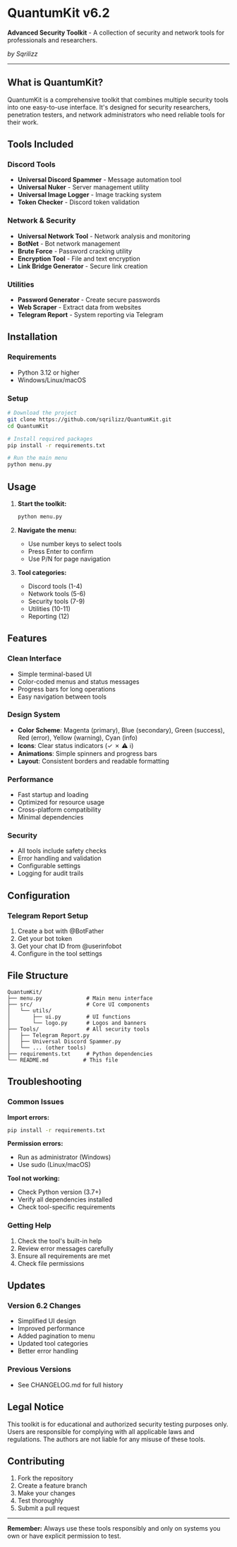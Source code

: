 # QuantumKit v6.2

**Advanced Security Toolkit** - A collection of security and network tools for professionals and researchers.

*by Sqrilizz*

---

## What is QuantumKit?

QuantumKit is a comprehensive toolkit that combines multiple security tools into one easy-to-use interface. It's designed for security researchers, penetration testers, and network administrators who need reliable tools for their work.

## Tools Included

### Discord Tools
- **Universal Discord Spammer** - Message automation tool
- **Universal Nuker** - Server management utility  
- **Universal Image Logger** - Image tracking system
- **Token Checker** - Discord token validation

### Network & Security
- **Universal Network Tool** - Network analysis and monitoring
- **BotNet** - Bot network management
- **Brute Force** - Password cracking utility
- **Encryption Tool** - File and text encryption
- **Link Bridge Generator** - Secure link creation

### Utilities
- **Password Generator** - Create secure passwords
- **Web Scraper** - Extract data from websites
- **Telegram Report** - System reporting via Telegram

## Installation

### Requirements
- Python 3.12 or higher
- Windows/Linux/macOS

### Setup
```bash
# Download the project
git clone https://github.com/sqrilizz/QuantumKit.git
cd QuantumKit

# Install required packages
pip install -r requirements.txt

# Run the main menu
python menu.py
```

## Usage

1. **Start the toolkit:**
   ```bash
   python menu.py
   ```

2. **Navigate the menu:**
   - Use number keys to select tools
   - Press Enter to confirm
   - Use P/N for page navigation

3. **Tool categories:**
   - Discord tools (1-4)
   - Network tools (5-6) 
   - Security tools (7-9)
   - Utilities (10-11)
   - Reporting (12)

## Features

### Clean Interface
- Simple terminal-based UI
- Color-coded menus and status messages
- Progress bars for long operations
- Easy navigation between tools

### Design System
- **Color Scheme**: Magenta (primary), Blue (secondary), Green (success), Red (error), Yellow (warning), Cyan (info)
- **Icons**: Clear status indicators (✓ ✗ ⚠ ℹ)
- **Animations**: Simple spinners and progress bars
- **Layout**: Consistent borders and readable formatting

### Performance
- Fast startup and loading
- Optimized for resource usage
- Cross-platform compatibility
- Minimal dependencies

### Security
- All tools include safety checks
- Error handling and validation
- Configurable settings
- Logging for audit trails

## Configuration

### Telegram Report Setup
1. Create a bot with @BotFather
2. Get your bot token
3. Get your chat ID from @userinfobot
4. Configure in the tool settings
## File Structure

```
QuantumKit/
├── menu.py              # Main menu interface
├── src/                 # Core UI components
│   └── utils/
│       ├── ui.py        # UI functions
│       └── logo.py      # Logos and banners
├── Tools/               # All security tools
│   ├── Telegram Report.py
│   ├── Universal Discord Spammer.py
│   └── ... (other tools)
├── requirements.txt     # Python dependencies
└── README.md           # This file
```

## Troubleshooting

### Common Issues

**Import errors:**
```bash
pip install -r requirements.txt
```

**Permission errors:**
- Run as administrator (Windows)
- Use sudo (Linux/macOS)

**Tool not working:**
- Check Python version (3.7+)
- Verify all dependencies installed
- Check tool-specific requirements

### Getting Help

1. Check the tool's built-in help
2. Review error messages carefully
3. Ensure all requirements are met
4. Check file permissions

## Updates

### Version 6.2 Changes
- Simplified UI design
- Improved performance
- Added pagination to menu
- Updated tool categories
- Better error handling

### Previous Versions
- See CHANGELOG.md for full history

## Legal Notice

This toolkit is for educational and authorized security testing purposes only. Users are responsible for complying with all applicable laws and regulations. The authors are not liable for any misuse of these tools.

## Contributing

1. Fork the repository
2. Create a feature branch
3. Make your changes
4. Test thoroughly
5. Submit a pull request

---

**Remember:** Always use these tools responsibly and only on systems you own or have explicit permission to test. 
